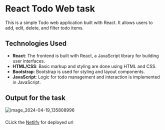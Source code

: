 # React Todo Web task

This is a simple Todo web application built with React. It allows users to add, edit, delete, and filter todo items.


## Technologies Used

- **React**: The frontend is built with React, a JavaScript library for building user interfaces.
- **HTML/CSS**: Basic markup and styling are done using HTML and CSS.
- **Bootstrap**: Bootstrap is used for styling and layout components.
- **JavaScript**: Logic for todo management and interaction is implemented in JavaScript.

###
## Output for the task

![image_2024-04-19_135808996](https://github.com/Meenajayaraj/task-14-todo/assets/154115927/5b071dd1-208b-4587-af10-4472d2cfecdd)

###

CLick the [Netlify](https://todotask-14.netlify.app/) for deployed url

